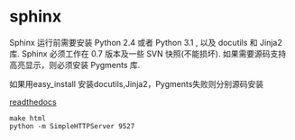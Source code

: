 # sphinx

Sphinx 运行前需要安装 Python 2.4 或者 Python 3.1 , 以及 docutils 和 Jinja2 库. Sphinx 必须工作在 0.7 版本及一些 SVN 快照(不能损坏). 如果需要源码支持高亮显示，则必须安装 Pygments 库.

如果用easy_install 安装docutils,Jinja2，Pygments失败则分别源码安装

[readthedocs](http://tbtx.readthedocs.org)

    make html
    python -m SimpleHTTPServer 9527